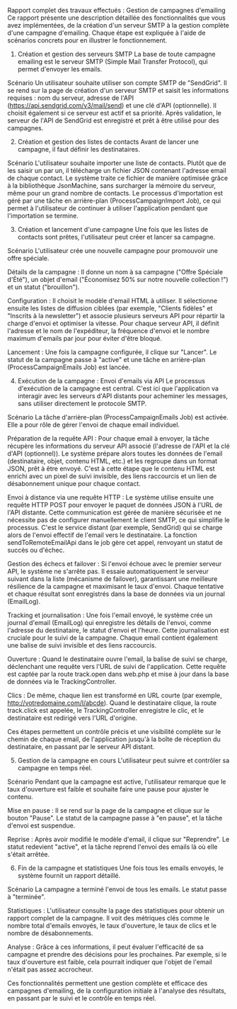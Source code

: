 Rapport complet des travaux effectués : Gestion de campagnes d'emailing
Ce rapport présente une description détaillée des fonctionnalités que vous avez implémentées, de la création d'un serveur SMTP à la gestion complète d'une campagne d'emailing. Chaque étape est expliquée à l'aide de scénarios concrets pour en illustrer le fonctionnement.

1. Création et gestion des serveurs SMTP
La base de toute campagne emailing est le serveur SMTP (Simple Mail Transfer Protocol), qui permet d'envoyer les emails.

Scénario
Un utilisateur souhaite utiliser son compte SMTP de "SendGrid". Il se rend sur la page de création d'un serveur SMTP et saisit les informations requises : nom du serveur, adresse de l'API (https://api.sendgrid.com/v3/mail/send) et une clé d'API (optionnelle). Il choisit également si ce serveur est actif et sa priorité. Après validation, le serveur de l'API de SendGrid est enregistré et prêt à être utilisé pour des campagnes.

2. Création et gestion des listes de contacts
Avant de lancer une campagne, il faut définir les destinataires.

Scénario
L'utilisateur souhaite importer une liste de contacts. Plutôt que de les saisir un par un, il télécharge un fichier JSON contenant l'adresse email de chaque contact. Le système traite ce fichier de manière optimisée grâce à la bibliothèque JsonMachine, sans surcharger la mémoire du serveur, même pour un grand nombre de contacts. Le processus d'importation est géré par une tâche en arrière-plan (ProcessCampaignImport Job), ce qui permet à l'utilisateur de continuer à utiliser l'application pendant que l'importation se termine.

3. Création et lancement d'une campagne
Une fois que les listes de contacts sont prêtes, l'utilisateur peut créer et lancer sa campagne.

Scénario
L'utilisateur crée une nouvelle campagne pour promouvoir une offre spéciale.

Détails de la campagne : Il donne un nom à sa campagne ("Offre Spéciale d'Été"), un objet d'email ("Économisez 50% sur notre nouvelle collection !") et un statut ("brouillon").

Configuration : Il choisit le modèle d'email HTML à utiliser. Il sélectionne ensuite les listes de diffusion ciblées (par exemple, "Clients fidèles" et "Inscrits à la newsletter") et associe plusieurs serveurs API pour répartir la charge d'envoi et optimiser la vitesse. Pour chaque serveur API, il définit l'adresse et le nom de l'expéditeur, la fréquence d'envoi et le nombre maximum d'emails par jour pour éviter d'être bloqué.

Lancement : Une fois la campagne configurée, il clique sur "Lancer". Le statut de la campagne passe à "active" et une tâche en arrière-plan (ProcessCampaignEmails Job) est lancée.

4. Exécution de la campagne : Envoi d'emails via API
Le processus d'exécution de la campagne est central. C'est ici que l'application va interagir avec les serveurs d'API distants pour acheminer les messages, sans utiliser directement le protocole SMTP.

Scénario
La tâche d'arrière-plan (ProcessCampaignEmails Job) est activée. Elle a pour rôle de gérer l'envoi de chaque email individuel.

Préparation de la requête API : Pour chaque email à envoyer, la tâche récupère les informations du serveur API associé (l'adresse de l'API et la clé d'API (optionnel)). Le système prépare alors toutes les données de l'email (destinataire, objet, contenu HTML, etc.) et les regroupe dans un format JSON, prêt à être envoyé. C'est à cette étape que le contenu HTML est enrichi avec un pixel de suivi invisible, des liens raccourcis et un lien de désabonnement unique pour chaque contact.

Envoi à distance via une requête HTTP : Le système utilise ensuite une requête HTTP POST pour envoyer le paquet de données JSON à l'URL de l'API distante. Cette communication est gérée de manière sécurisée et ne nécessite pas de configurer manuellement le client SMTP, ce qui simplifie le processus. C'est le service distant (par exemple, SendGrid) qui se charge alors de l'envoi effectif de l'email vers le destinataire. La fonction sendToRemoteEmailApi dans le job gère cet appel, renvoyant un statut de succès ou d'échec.

Gestion des échecs et failover : Si l'envoi échoue avec le premier serveur API, le système ne s'arrête pas. Il essaie automatiquement le serveur suivant dans la liste (mécanisme de failover), garantissant une meilleure résilience de la campagne et maximisant le taux d'envoi. Chaque tentative et chaque résultat sont enregistrés dans la base de données via un journal (EmailLog).

Tracking et journalisation : Une fois l'email envoyé, le système crée un journal d'email (EmailLog) qui enregistre les détails de l'envoi, comme l'adresse du destinataire, le statut d'envoi et l'heure. Cette journalisation est cruciale pour le suivi de la campagne. Chaque email contient également une balise de suivi invisible et des liens raccourcis.

Ouverture : Quand le destinataire ouvre l'email, la balise de suivi se charge, déclenchant une requête vers l'URL de suivi de l'application. Cette requête est captée par la route track.open dans web.php et mise à jour dans la base de données via le TrackingController.

Clics : De même, chaque lien est transformé en URL courte (par exemple, http://votredomaine.com/l/abcde). Quand le destinataire clique, la route track.click est appelée, le TrackingController enregistre le clic, et le destinataire est redirigé vers l'URL d'origine.

Ces étapes permettent un contrôle précis et une visibilité complète sur le chemin de chaque email, de l'application jusqu'à la boîte de réception du destinataire, en passant par le serveur API distant.

5. Gestion de la campagne en cours
L'utilisateur peut suivre et contrôler sa campagne en temps réel.

Scénario
Pendant que la campagne est active, l'utilisateur remarque que le taux d'ouverture est faible et souhaite faire une pause pour ajuster le contenu.

Mise en pause : Il se rend sur la page de la campagne et clique sur le bouton "Pause". Le statut de la campagne passe à "en pause", et la tâche d'envoi est suspendue.

Reprise : Après avoir modifié le modèle d'email, il clique sur "Reprendre". Le statut redevient "active", et la tâche reprend l'envoi des emails là où elle s'était arrêtée.

6. Fin de la campagne et statistiques
Une fois tous les emails envoyés, le système fournit un rapport détaillé.

Scénario
La campagne a terminé l'envoi de tous les emails. Le statut passe à "terminée".

Statistiques : L'utilisateur consulte la page des statistiques pour obtenir un rapport complet de la campagne. Il voit des métriques clés comme le nombre total d'emails envoyés, le taux d'ouverture, le taux de clics et le nombre de désabonnements.

Analyse : Grâce à ces informations, il peut évaluer l'efficacité de sa campagne et prendre des décisions pour les prochaines. Par exemple, si le taux d'ouverture est faible, cela pourrait indiquer que l'objet de l'email n'était pas assez accrocheur.

Ces fonctionnalités permettent une gestion complète et efficace des campagnes d'emailing, de la configuration initiale à l'analyse des résultats, en passant par le suivi et le contrôle en temps réel.

























































































































































































































































































































































































































































































































































































































































































































































































































































































































































































































































































































































































































































































































































































































































































































































































































































































































































































































































































































































































































































































































































































































































































































































































































































































































































































































































































































































































































































































































































































































































































































































































































